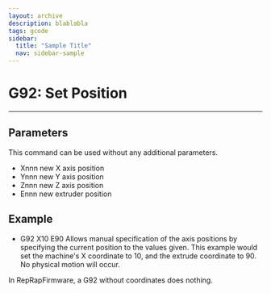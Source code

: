 ```yaml
---
layout: archive
description: blablabla
tags: gcode
sidebar:
  title: "Sample Title"
  nav: sidebar-sample
---
```

# G92: Set Position #
***

## Parameters ##

This command can be used without any additional parameters.
+ Xnnn new X axis position
+ Ynnn new Y axis position
+ Znnn new Z axis position
+ Ennn new extruder position
## Example ##

+ G92 X10 E90
Allows manual specification of the axis positions by specifying the current position to the values given. This example would set the machine's X coordinate to 10, and the extrude coordinate to 90. No physical motion will occur.

In RepRapFirmware, a G92 without coordinates does nothing.
